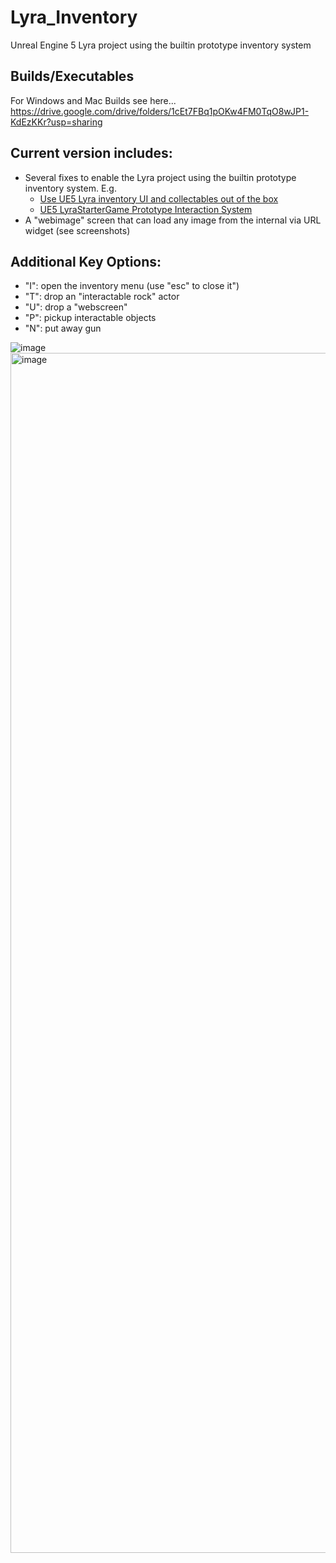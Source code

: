 # Lyra_Inventory

Unreal Engine 5 Lyra project using the builtin prototype inventory system

## Builds/Executables
For Windows and Mac Builds see here...
https://drive.google.com/drive/folders/1cEt7FBq1pOKw4FM0TqO8wJP1-KdEzKKr?usp=sharing

## Current version includes:
- Several fixes to enable the Lyra project using the builtin prototype inventory system.  E.g.
  - [Use UE5 Lyra inventory UI and collectables out of the box](https://www.youtube.com/watch?v=z3yFESKrSI0&t=232s&ab_channel=NanceDevDiaries)
  - [UE5 LyraStarterGame Prototype Interaction System](https://www.youtube.com/watch?v=jm0qX5KkLQs&ab_channel=Xist)
- A "webimage" screen that can load any image from the internal via URL widget (see screenshots)

## Additional Key Options:
- "I": open the inventory menu (use "esc" to close it")
- "T": drop an "interactable rock" actor
- "U": drop a "webscreen"
- "P": pickup interactable objects
- "N": put away gun




![image](https://user-images.githubusercontent.com/3343322/192088962-ace05579-ba8a-45ad-b556-e28ff4409c19.png)
<img width="1920" alt="image" src="https://user-images.githubusercontent.com/3343322/192114653-8929aa44-e288-4f1c-bb22-cc76c0701bd0.png">

